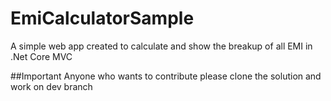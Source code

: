# EmiCalculatorSample
A simple web app created to calculate and show the breakup of all EMI in .Net Core MVC

##Important Anyone who wants to contribute please clone the solution and work on dev branch
